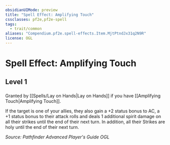 ```yaml
---
obsidianUIMode: preview
title: "Spell Effect: Amplifying Touch"
cssclasses: pf2e,pf2e-spell
tags:
  - trait/common
aliases: "Compendium.pf2e.spell-effects.Item.MjtPtndJx31q2N9R"
license: OGL
---
```

# Spell Effect: Amplifying Touch
## Level 1
### 






Granted by [[Spells/Lay on Hands|Lay on Hands]] if you have [[Amplifying Touch|Amplifying Touch]].

If the target is one of your allies, they also gain a +2 status bonus to AC, a +1 status bonus to their attack rolls and deals 1 additional spirit damage on all their strikes until the end of their next turn. In addition, all their Strikes are holy until the end of their next turn.

*Source: Pathfinder Advanced Player's Guide*
*OGL*